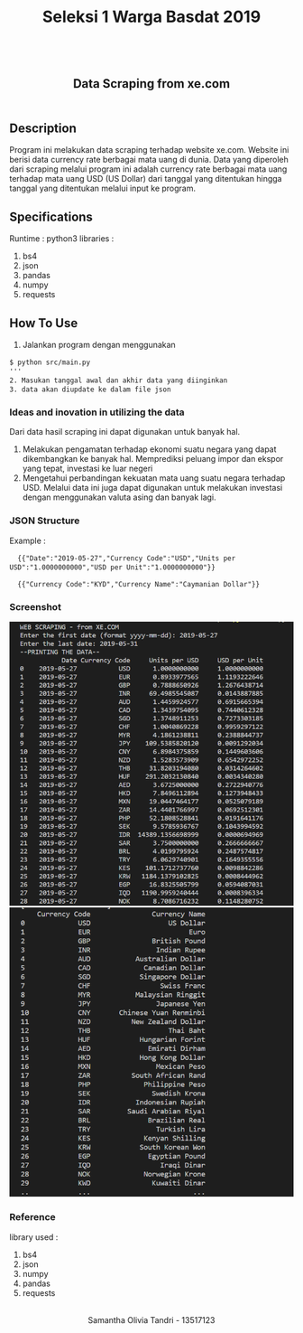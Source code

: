 <h1 align="center">
  <br>
  Seleksi 1 Warga Basdat 2019
  <br>
  <br>
</h1>

<h2 align="center">
  <br>
  Data Scraping from xe.com
  <br>
  <br>
</h2>

## Description
Program ini melakukan data scraping terhadap website xe.com. Website ini berisi data currency rate berbagai mata uang di dunia.
Data yang diperoleh dari scraping melalui program ini adalah currency rate berbagai mata uang terhadap mata uang USD (US Dollar) dari tanggal yang ditentukan hingga tanggal yang ditentukan melalui input ke program.


## Specifications
Runtime : python3
libraries : 
1. bs4
2. json
3. pandas
4. numpy
5. requests

## How To Use
1. Jalankan program dengan menggunakan
```
$ python src/main.py
'''
2. Masukan tanggal awal dan akhir data yang diinginkan
3. data akan diupdate ke dalam file json
```

### Ideas and inovation in utilizing the data
Dari data hasil scraping ini dapat digunakan untuk banyak hal.
1. Melakukan pengamatan terhadap ekonomi suatu negara yang dapat dikembangkan ke banyak hal.
  Memprediksi peluang impor dan ekspor yang tepat, investasi ke luar negeri
2. Mengetahui perbandingan kekuatan mata uang suatu negara terhadap USD.
  Melalui data ini juga dapat digunakan untuk melakukan investasi dengan menggunakan valuta asing
dan banyak lagi.


### JSON Structure
Example :
```
  {{"Date":"2019-05-27","Currency Code":"USD","Units per USD":"1.0000000000","USD per Unit":"1.0000000000"}}
```
```
  {{"Currency Code":"KYD","Currency Name":"Caymanian Dollar"}}
```


### Screenshot
![Screenshot](screenshots/screenshot_1.PNG)
![Screenshot](screenshots/screenshot_2.PNG)


### Reference

library used :
1. bs4
2. json
3. numpy
4. pandas
5. requests

<p align="center">
  <br>
  Samantha Olivia Tandri - 13517123
  <br>
  <br>
</p>
